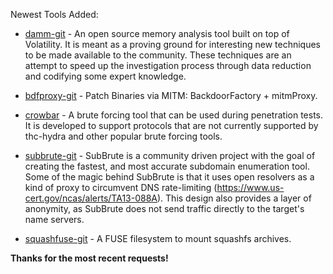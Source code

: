 Newest Tools Added:

* [damm-git](http://www.504ensics.com/tools/differential-analysis-of-malware-in-memory-damm/) - An open source memory analysis tool built on top of Volatility. It is meant as a proving ground for interesting new techniques to be made available to the community. These techniques are an attempt to speed up the investigation process through data reduction and codifying some expert knowledge.

* [bdfproxy-git](https://github.com/secretsquirrel/BDFProxy) - Patch Binaries via MITM: BackdoorFactory + mitmProxy. 

* [crowbar](https://github.com/galkan/crowbar) - A brute forcing tool that can be used during penetration tests. It is developed to support protocols that are not currently supported by thc-hydra and other popular brute forcing tools. 

* [subbrute-git](https://github.com/TheRook/subbrute) - SubBrute is a community driven project with the goal of creating the fastest, and most accurate subdomain enumeration tool. Some of the magic behind SubBrute is that it uses open resolvers as a kind of proxy to circumvent DNS rate-limiting (https://www.us-cert.gov/ncas/alerts/TA13-088A). This design also provides a layer of anonymity, as SubBrute does not send traffic directly to the target's name servers.

* [squashfuse-git](https://github.com/vasi/squashfuse) - A FUSE filesystem to mount squashfs archives.


**Thanks for the most recent requests!**
